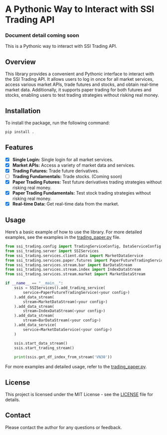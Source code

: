 # A Pythonic Way to Interact with SSI Trading API

### Document detail coming soon

This is a Pythonic way to interact with SSI Trading API.

## Overview
This library provides a convenient and Pythonic interface to interact with the SSI Trading API. It allows users to log in once for all market services, access various market APIs, trade futures and stocks, and obtain real-time market data. Additionally, it supports paper trading for both futures and stocks, enabling users to test trading strategies without risking real money.

## Installation

To install the package, run the following command:

```bash
pip install .
```

## Features
- [x] **Single Login:** Single login for all market services.
- [x] **Market APIs:** Access a variety of market data and services.
- [x] **Trading Futures:** Trade future derivatives.
- [ ] **Trading Fundamentals:** Trade stocks. (Coming soon)
- [x] **Paper Trading Futures:** Test future derivatives trading strategies without risking real money.
- [x] **Paper Trading Fundamentals:** Test stock trading strategies without risking real money.
- [x] **Real-time Data:** Get real-time data from the market.

## Usage

Here’s a basic example of how to use the library. For more detailed examples, see the examples in the [trading_paper.py](trading_paper.py) file.

```python
from ssi_trading.config import TradingServiceConfig, DataServiceConfig
from ssi_trading.server import SSIServices
from ssi_trading.services.client.data import MarketDataService
from ssi_trading.services.paper.futures import PaperFutureTradingService
from ssi_trading.services.stream.bar import BarDataStream
from ssi_trading.services.stream.index import IndexDataStream
from ssi_trading.services.stream.market import MarketDataStream

if __name__ == "__main__":
    ssis = SSIServices().add_trading_service(
        service=PaperFutureTradingService(<your config>)
    ).add_data_stream(
        stream=MarketDataStream(<your config>)
    ).add_data_stream(
        stream=IndexDataStream(<your config>)
    ).add_data_stream(
        stream=BarDataStream(<your config>)
    ).add_data_service(
        service=MarketDataService(<your config>)
    )

    ssis.start_data_stream()
    ssis.start_trading_stream()
    
    print(ssis.get_df_index_from_stream('VN30'))
```

For more examples and detailed usage, refer to the [trading_paper.py](trading_paper.py).

## License

This project is licensed under the MIT License - see the [LICENSE](LICENSE) file for details.

## Contact
Please contact the author for any questions or feedback.
